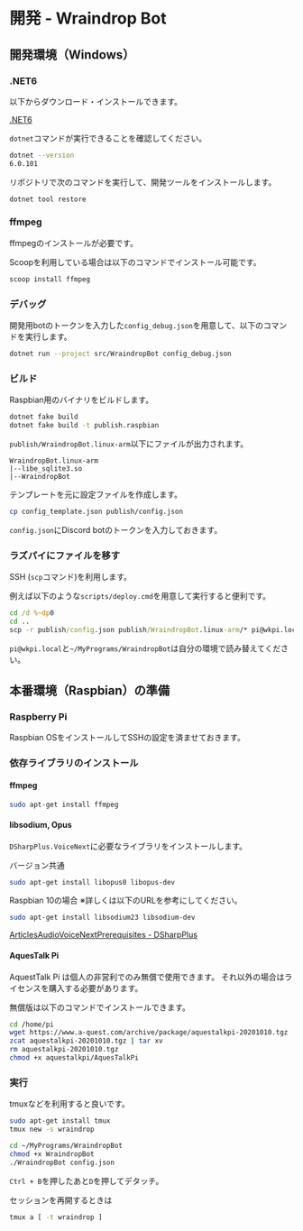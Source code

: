 # 開発 - Wraindrop Bot

## 開発環境（Windows）

### .NET6

以下からダウンロード・インストールできます。

[.NET6](https://dotnet.microsoft.com/en-us/download/dotnet/6.0)

`dotnet`コマンドが実行できることを確認してください。

```sh
dotnet --version
6.0.101
```

リポジトリで次のコマンドを実行して、開発ツールをインストールします。

```sh
dotnet tool restore
```

### ffmpeg

ffmpegのインストールが必要です。

Scoopを利用している場合は以下のコマンドでインストール可能です。

```sh
scoop install ffmpeg
```

### デバッグ

開発用botのトークンを入力した`config_debug.json`を用意して、以下のコマンドを実行します。

```sh
dotnet run --project src/WraindropBot config_debug.json
```

### ビルド

Raspbian用のバイナリをビルドします。

```sh
dotnet fake build
dotnet fake build -t publish.raspbian
```

`publish/WraindropBot.linux-arm`以下にファイルが出力されます。

```
WraindropBot.linux-arm
|--libe_sqlite3.so
|--WraindropBot
```

テンプレートを元に設定ファイルを作成します。

```sh
cp config_template.json publish/config.json
```

`config.json`にDiscord botのトークンを入力しておきます。

### ラズパイにファイルを移す

SSH (`scp`コマンド)を利用します。

例えば以下のような`scripts/deploy.cmd`を用意して実行すると便利です。

```cmd
cd /d %~dp0
cd ..
scp -r publish/config.json publish/WraindropBot.linux-arm/* pi@wkpi.local:~/MyPrograms/WraindropBot/.
```

`pi@wkpi.local`と`~/MyPrograms/WraindropBot`は自分の環境で読み替えてください。

## 本番環境（Raspbian）の準備

### Raspberry Pi

Raspbian OSをインストールしてSSHの設定を済ませておきます。

### 依存ライブラリのインストール

#### ffmpeg

```sh
sudo apt-get install ffmpeg
```

#### libsodium, Opus
`DSharpPlus.VoiceNext`に必要なライブラリをインストールします。

バージョン共通
```sh
sudo apt-get install libopus0 libopus-dev
```

Raspbian 10の場合 ※詳しくは以下のURLを参考にしてください。

```sh
sudo apt-get install libsodium23 libsodium-dev
```

[ArticlesAudioVoiceNextPrerequisites - DSharpPlus](https://dsharpplus.github.io/articles/audio/voicenext/prerequisites.html)

#### AquesTalk Pi

AquestTalk Pi は個人の非営利でのみ無償で使用できます。
それ以外の場合はライセンスを購入する必要があります。

無償版は以下のコマンドでインストールできます。

```sh
cd /home/pi
wget https://www.a-quest.com/archive/package/aquestalkpi-20201010.tgz
zcat aquestalkpi-20201010.tgz | tar xv
rm aquestalkpi-20201010.tgz
chmod +x aquestalkpi/AquesTalkPi
```

### 実行

tmuxなどを利用すると良いです。

```sh
sudo apt-get install tmux
tmux new -s wraindrop
```

```sh
cd ~/MyPrograms/WraindropBot
chmod +x WraindropBot
./WraindropBot config.json
```

`Ctrl + B`を押したあと`D`を押してデタッチ。

セッションを再開するときは

```sh
tmux a [ -t wraindrop ]
```
